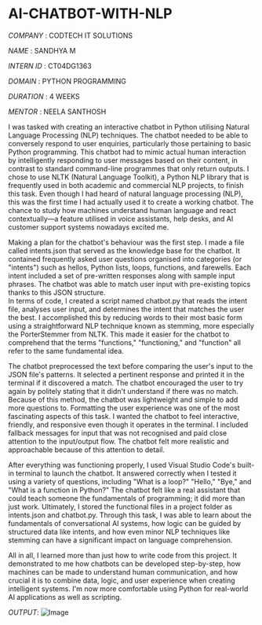 # AI-CHATBOT-WITH-NLP

*COMPANY* : CODTECH IT SOLUTIONS

*NAME* : SANDHYA M

*INTERN ID* : CT04DG1363

*DOMAIN* : PYTHON PROGRAMMING

*DURATION* : 4 WEEKS

*MENTOR* : NEELA SANTHOSH

  I was tasked with creating an interactive chatbot in Python utilising Natural Language Processing (NLP) techniques. The chatbot needed to be able to conversely respond to user enquiries, particularly those pertaining to basic Python programming. This chatbot had to mimic actual human interaction by intelligently responding to user messages based on their content, in contrast to standard command-line programmes that only return outputs.
  I chose to use NLTK (Natural Language Toolkit), a Python NLP library that is frequently used in both academic and commercial NLP projects, to finish this task. Even though I had heard of natural language processing (NLP), this was the first time I had actually used it to create a working chatbot. The chance to study how machines understand human language and react contextually—a feature utilised in voice assistants, help desks, and AI customer support systems nowadays excited me.
  
  Making a plan for the chatbot's behaviour was the first step. I made a file called intents.json that served as the knowledge base for the chatbot. It contained frequently asked user questions organised into categories (or "intents") such as hellos, Python lists, loops, functions, and farewells. Each intent included a set of pre-written responses along with sample input phrases. The chatbot was able to match user input with pre-existing topics thanks to this JSON structure.  
  In terms of code, I created a script named chatbot.py that reads the intent file, analyses user input, and determines the intent that matches the user the best. I accomplished this by reducing words to their most basic form using a straightforward NLP technique known as stemming, more especially the PorterStemmer from NLTK. This made it easier for the chatbot to comprehend that the terms "functions," "functioning," and "function" all refer to the same fundamental idea.

  The chatbot preprocessed the text before comparing the user's input to the JSON file's patterns. It selected a pertinent response and printed it in the terminal if it discovered a match. The chatbot encouraged the user to try again by politely stating that it didn't understand if there was no match. Because of this method, the chatbot was lightweight and simple to add more questions to.
  Formatting the user experience was one of the most fascinating aspects of this task. I wanted the chatbot to feel interactive, friendly, and responsive even though it operates in the terminal. I included fallback messages for input that was not recognised and paid close attention to the input/output flow. The chatbot felt more realistic and approachable because of this attention to detail.

  After everything was functioning properly, I used Visual Studio Code's built-in terminal to launch the chatbot. It answered correctly when I tested it using a variety of questions, including "What is a loop?" "Hello," "Bye," and "What is a function in Python?" The chatbot felt like a real assistant that could teach someone the fundamentals of programming; it did more than just work.
  Ultimately, I stored the functional files in a project folder as intents.json and chatbot.py. Through this task, I was able to learn about the fundamentals of conversational AI systems, how logic can be guided by structured data like intents, and how even minor NLP techniques like stemming can have a significant impact on language comprehension.    
  
  All in all, I learned more than just how to write code from this project. It demonstrated to me how chatbots can be developed step-by-step, how machines can be made to understand human communication, and how crucial it is to combine data, logic, and user experience when creating intelligent systems. I'm now more comfortable using Python for real-world AI applications as well as scripting.

  *OUTPUT*:
  ![Image](https://github.com/user-attachments/assets/041e5847-93a2-40fd-9816-3f68e4f6eb2a)
  
